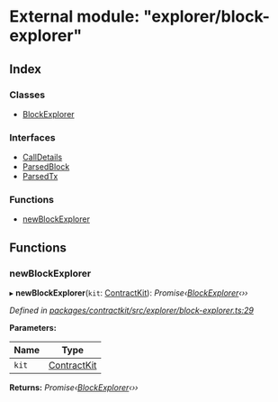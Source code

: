 # External module: "explorer/block-explorer"

## Index

### Classes

* [BlockExplorer](../classes/_explorer_block_explorer_.blockexplorer.md)

### Interfaces

* [CallDetails](../interfaces/_explorer_block_explorer_.calldetails.md)
* [ParsedBlock](../interfaces/_explorer_block_explorer_.parsedblock.md)
* [ParsedTx](../interfaces/_explorer_block_explorer_.parsedtx.md)

### Functions

* [newBlockExplorer](_explorer_block_explorer_.md#newblockexplorer)

## Functions

###  newBlockExplorer

▸ **newBlockExplorer**(`kit`: [ContractKit](../classes/_kit_.contractkit.md)): *Promise‹[BlockExplorer](../classes/_explorer_block_explorer_.blockexplorer.md)‹››*

*Defined in [packages/contractkit/src/explorer/block-explorer.ts:29](https://github.com/celo-org/celo-monorepo/blob/6049da1fa/packages/contractkit/src/explorer/block-explorer.ts#L29)*

**Parameters:**

Name | Type |
------ | ------ |
`kit` | [ContractKit](../classes/_kit_.contractkit.md) |

**Returns:** *Promise‹[BlockExplorer](../classes/_explorer_block_explorer_.blockexplorer.md)‹››*
